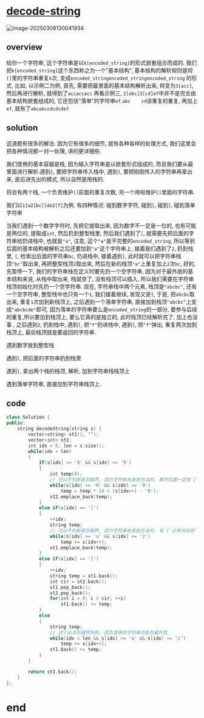 # [decode-string](https://leetcode.cn/problems/decode-string)

![image-20250308130041934](https://md-wind.oss-cn-nanjing.aliyuncs.com/md/20250308130042010.png)

## overview

给你一个字符串, 这个字符串是以`k[encoded_string]`的形式嵌套组合而成的. 我们把`k[encoded_string]`这个东西称之为一个"基本结构", 基本结构的解析规则是将`[]`里的字符串重复`k`次, 变成`encoded_stringencoded_stringencoded_string` 的形式,  比如, 以示例二为例, 首先, 需要把最里面的基本结构解析出来, 转变为`3[acc]`,然后再进行解析, 就得到了`accaccacc`            再看示例三, `2[abc]3[cd]ef`中并不是完全由基本结构嵌套组成的, 它还包括"落单"的字符串`ef`.`abc    cd`该重复的重复, 再加上`ef`, 就有了`abcabccdcdcdef`

## solution

这道题有很多的解法. 因为它有很多的细节, 就有各种各样的处理方式, 我们这里会把各种情况都一对一处理, 讲的更详细些.

我们使用的基本容器是栈, 因为输入字符串是以嵌套形式组成的, 而且我们要从最里面进行解析.遇到`[`, 要把字符串传入栈中, 遇到`]`, 要把刚刚传入的字符串再拿出来, 是后进先出的模式, 所以自然是用栈的.

将会有两个栈, 一个负责维护`[]`前面的重复次数, 另一个用啦维护`[]`里面的字符串.

我们以`1[a2[bc]]de2[f]`为例.  有四种情况:  碰到数字字符,   碰到`[`,  碰到`]`,  碰到落单字符串

当我们遇到一个数字字符时, 先把它提取出来, 因为数字不一定是一位的, 也有可能是两位的, 提取成`int`, 然后扔到整型栈里, 然后我们遇到了`[`, 就需要先把后面的字符串给扔进栈中, 也就是`"a"`, 注意, 这个`"a"`是不完整的`encoded_string`, 所以等到后面的基本结构被解析之后还要加到`"a"`这个字符串上, 接着我们遇到了`2`, 扔到栈里, `[`, 检索出后面的字符串`bc`, 仍进栈中, 接着遇到`]`, 此时就可以把字符串栈顶`"bc"`取出来, 再把整型栈顶`2`取出来, 然后在新的栈顶`"a"`上重复加上`2`次`bc`, 好的, 先暂停一下, 我们的字符串栈在定义时要先扔一个空字符串, 因为对于最外层的基本结构来说, 从栈中取出来, 栈就空了, 没有栈顶可以插入, 所以我们需要在字符串栈顶初始化时先扔一个空字符串.   现在, 字符串栈中两个元素, 栈顶是`"abcbc"`, 还有一个空字符串, 整型栈中也只有一个`1`, 我们接着继续, 发现又是`]`, 于是, 把`abcbc`取出来, 重复`1`次加到新栈顶上, 之后遇到一个落单字符串, 直接加到栈顶`"abcbc"`上变成`"abcbcde"`即可, 因为落单的字符串要么是`encoded_string`的一部分, 要参与后续的重复,所以要加到栈顶上, 要么它真的是独立的, 此时栈顶已经解析完了, 加上也没事 , 之后遇到`2`, 扔到栈中, 遇到`[`, 把`"f"`扔进栈中, 遇到`]`, 把`"f"`弹出, 重复两次加到栈顶上, 最后栈顶就是要返回的字符串.

遇到数字放到整型栈

遇到`[`, 把后面的字符串扔到栈里

遇到`]`, 拿出两个栈的栈顶, 解析, 加到字符串栈栈顶上

遇到落单字符串, 直接加到字符串栈顶上.

## code

```cpp
class Solution {
public:
    string decodeString(string s) {
        vector<string> st1(1, "");
        vector<int> st2;
        int idx = 0, len = s.size();
        while(idx < len)
        {
            if(s[idx] >= '0' && s[idx] <= '9')
            {
                int temp(0);
                // 可以不判断是否越界, 因为字符串本身是合法的, 数字后面一定有`[`
                while(s[idx] >= '0' && s[idx] <= '9')
                    temp = temp * 10 + (s[idx++] - '0');
                st2.emplace_back(temp);
            }
            else if(s[idx] == '[')
            {
                ++idx;
                string temp;
                // 可以不判断是否越界, 因为字符串本身是合法的, 有`[`必有对应的`]`
                while(s[idx] >= 'a' && s[idx] <= 'z')
                    temp += s[idx++];
                st1.emplace_back(temp);
            }
            else if(s[idx] == ']')
            {
                ++idx;
                string temp = st1.back();
                int cir = st2.back();
                st1.pop_back();
                st2.pop_back();
                for(int i = 0; i < cir; ++i)
                    st1.back() += temp;
            }
            else
            {
                string temp;
                // 这个必须将越界判断, 因为落单的字符串可能在最外层
                while(idx < len && s[idx] >= 'a' && s[idx] <= 'z')
                    temp += s[idx++];
                st1.back() += temp;
            }
        }

        return st1.back();
    }
};
```

# end